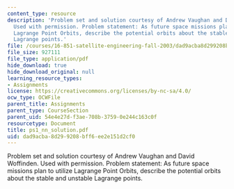 ```yaml
---
content_type: resource
description: 'Problem set and solution courtesy of Andrew Vaughan and David Woffinden.
  Used with permission. Problem statement: As future space missions plan to utilize
  Lagrange Point Orbits, describe the potential orbits about the stable and unstable
  Lagrange points.'
file: /courses/16-851-satellite-engineering-fall-2003/dad9acba8d299208bff6ee2e151d2cf0_ps1_nn_solution.pdf
file_size: 927111
file_type: application/pdf
hide_download: true
hide_download_original: null
learning_resource_types:
- Assignments
license: https://creativecommons.org/licenses/by-nc-sa/4.0/
ocw_type: OCWFile
parent_title: Assignments
parent_type: CourseSection
parent_uid: 54e4e27d-f3ae-708b-3759-0e244c163c0f
resourcetype: Document
title: ps1_nn_solution.pdf
uid: dad9acba-8d29-9208-bff6-ee2e151d2cf0
---
```

Problem set and solution courtesy of Andrew Vaughan and David Woffinden. Used with permission. Problem statement: As future space missions plan to utilize Lagrange Point Orbits, describe the potential orbits about the stable and unstable Lagrange points.